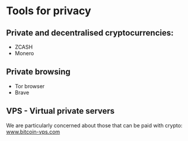# Tools for privacy

## Private and decentralised cryptocurrencies:
- ZCASH
- Monero

## Private browsing
- Tor browser
- Brave

## VPS - Virtual private servers
We are particularly concerned about those that can be paid with crypto:
    www.bitcoin-vps.com
    
